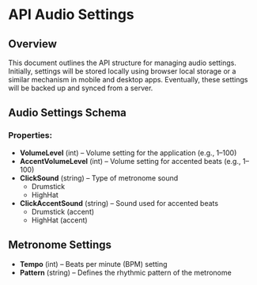 # API Audio Settings

## Overview

This document outlines the API structure for managing audio settings. Initially, settings will be stored locally using browser local storage or a similar mechanism in mobile and desktop apps. Eventually, these settings will be backed up and synced from a server.

## Audio Settings Schema

### Properties:

- **VolumeLevel** (int) – Volume setting for the application (e.g., 1–100)
- **AccentVolumeLevel** (int) – Volume setting for accented beats (e.g., 1–100)
- **ClickSound** (string) – Type of metronome sound
  - Drumstick
  - HighHat
- **ClickAccentSound** (string) – Sound used for accented beats
  - Drumstick (accent)
  - HighHat (accent)

## Metronome Settings

- **Tempo** (int) – Beats per minute (BPM) setting
- **Pattern** (string) – Defines the rhythmic pattern of the metronome

